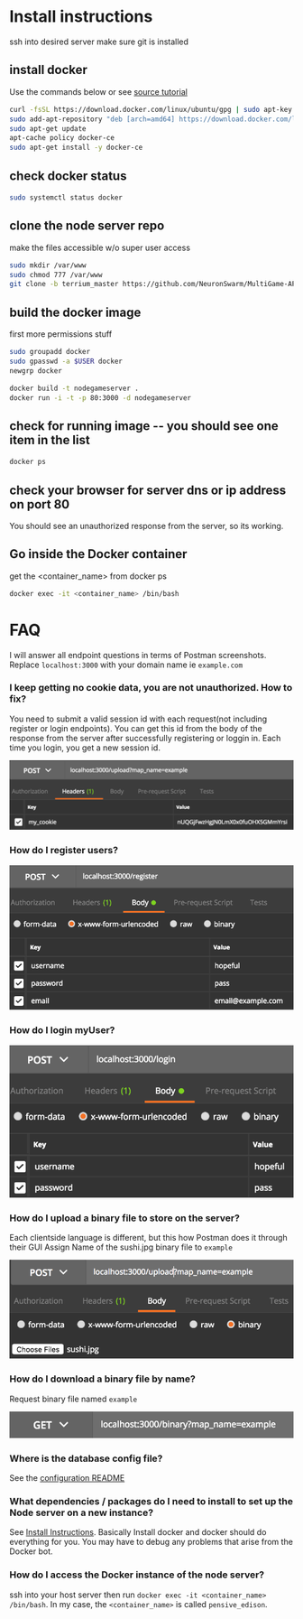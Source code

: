 Install instructions
============
ssh into desired server
make sure git is installed
## install docker 
Use the commands below or see [source tutorial](https://www.digitalocean.com/community/tutorials/how-to-install-and-use-docker-on-ubuntu-16-04)
```bash
curl -fsSL https://download.docker.com/linux/ubuntu/gpg | sudo apt-key add -
sudo add-apt-repository "deb [arch=amd64] https://download.docker.com/linux/ubuntu $(lsb_release -cs) stable"
sudo apt-get update
apt-cache policy docker-ce
sudo apt-get install -y docker-ce
```
## check docker status
```bash
sudo systemctl status docker
```

## clone the node server repo
make the files accessible w/o super user access
```bash
sudo mkdir /var/www
sudo chmod 777 /var/www
git clone -b terrium_master https://github.com/NeuronSwarm/MultiGame-API.git /var/www/node_server
```

## build the docker image
first more permissions stuff
```bash
sudo groupadd docker
sudo gpasswd -a $USER docker
newgrp docker
```
```bash
docker build -t nodegameserver .
docker run -i -t -p 80:3000 -d nodegameserver
```

## check for running image -- you should see one item in the list
```bash
docker ps
```

## check your browser for server dns or ip address on port 80
You should see an unauthorized response from the server, so its working.

## Go inside the Docker container
get the <container_name> from docker ps
```bash
docker exec -it <container_name> /bin/bash
```

# FAQ
I will answer all endpoint questions in terms of Postman screenshots.
Replace `localhost:3000` with your domain name ie `example.com`

### I keep getting no cookie data, you are not unauthorized.  How to fix? 
You need to submit a valid session id with each request(not including register or login endpoints).
You can get this id from the body of the response from the server after successfully registering or loggin in.
Each time you login, you get a new session id.

![Session](docs/images/session.png)

### How do I register users? 

![Register](docs/images/register.png)

### How do I login myUser? 

![Login](docs/images/login.png)

### How do I upload a binary file to store on the server? 
Each clientside language is different, but this how Postman does it through their GUI
Assign Name of the sushi.jpg binary file to `example`

![Upload](docs/images/upload.png)

### How do I download a binary file by name? 
Request binary file named `example`

![Download](docs/images/download.png)

### Where is the database config file? 
See the [configuration README](docs/configuration.md)

###  What dependencies / packages do I need to install to set up the Node server on a new instance? 
See [Install Instructions](docs/install.md).  Basically Install docker and docker should do everything for you.  You may have to debug any problems that arise from the Docker bot.

###  How do I access the Docker instance of the node server? 
ssh into your host server then run `docker exec -it <container_name> /bin/bash`.  In my case, the `<container_name>` is called `pensive_edison`.